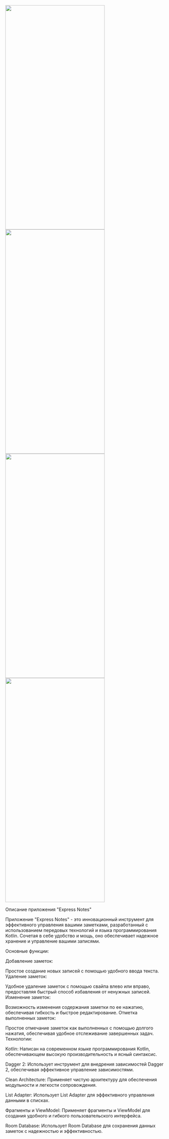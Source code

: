 <img src="https://github.com/KanatBayalbayev/ExpressNotes/assets/115481348/32cf2406-bf0d-4508-a6b9-c7233796d39b" width="310" height="700"><img src="https://github.com/KanatBayalbayev/ExpressNotes/assets/115481348/1c5b5dcf-c247-4edb-9549-1a5bcf8d1abc" width="310" height="700">
<img src="https://github.com/KanatBayalbayev/ExpressNotes/assets/115481348/7c4d268e-c4b3-4e45-9c0a-a706971f9a61" width="310" height="700"> <img src="https://github.com/KanatBayalbayev/ExpressNotes/assets/115481348/18616628-35fe-433e-bc15-3b6c030042c5" width="310" height="700">



Описание приложения "Express Notes"

Приложение "Express Notes" - это инновационный инструмент для эффективного управления вашими заметками, разработанный с использованием передовых технологий и языка программирования Kotlin. Сочетая в себе удобство и мощь, оно обеспечивает надежное хранение и управление вашими записями.

Основные функции:

Добавление заметок:

Простое создание новых записей с помощью удобного ввода текста.
Удаление заметок:

Удобное удаление заметок с помощью свайпа влево или вправо, предоставляя быстрый способ избавления от ненужных записей.
Изменение заметок:

Возможность изменения содержания заметки по ее нажатию, обеспечивая гибкость и быстрое редактирование.
Отметка выполненных заметок:

Простое отмечание заметок как выполненных с помощью долгого нажатия, обеспечивая удобное отслеживание завершенных задач.
Технологии:

Kotlin: Написан на современном языке программирования Kotlin, обеспечивающем высокую производительность и ясный синтаксис.

Dagger 2: Использует инструмент для внедрения зависимостей Dagger 2, обеспечивая эффективное управление зависимостями.

Clean Architecture: Применяет чистую архитектуру для обеспечения модульности и легкости сопровождения.

List Adapter: Использует List Adapter для эффективного управления данными в списках.

Фрагменты и ViewModel: Применяет фрагменты и ViewModel для создания удобного и гибкого пользовательского интерфейса.

Room Database: Использует Room Database для сохранения данных заметок с надежностью и эффективностью.

